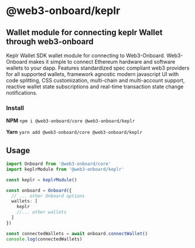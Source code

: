 # @web3-onboard/keplr

## Wallet module for connecting keplr Wallet through web3-onboard

Keplr Wallet SDK wallet module for connecting to Web3-Onboard. Web3-Onboard makes it simple to connect Ethereum hardware and software wallets to your dapp. Features standardized spec compliant web3 providers for all supported wallets, framework agnostic modern javascript UI with code splitting, CSS customization, multi-chain and multi-account support, reactive wallet state subscriptions and real-time transaction state change notifications.

### Install

**NPM**
`npm i @web3-onboard/core @web3-onboard/keplr`

**Yarn**
`yarn add @web3-onboard/core @web3-onboard/keplr`

## Usage

```typescript
import Onboard from '@web3-onboard/core'
import keplrModule from '@web3-onboard/keplr'

const keplr = keplrModule()

const onboard = Onboard({
  // ... other Onboard options
  wallets: [
    keplr
    //... other wallets
  ]
})

const connectedWallets = await onboard.connectWallet()
console.log(connectedWallets)
```
